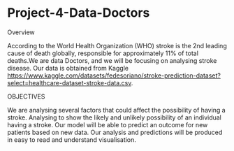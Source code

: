 # Project-4-Data-Doctors


Overview

According to the World Health Organization (WHO) stroke is the 2nd leading cause of death globally, responsible for approximately 11% of total deaths.We are data Doctors, and we will be focusing on analysing stroke disease.  Our data is obtained from Kaggle https://www.kaggle.com/datasets/fedesoriano/stroke-prediction-dataset?select=healthcare-dataset-stroke-data.csv.



OBJECTIVES 

We are analysing several factors that could affect the possibility of having a stroke.
Analysing to show the likely and unlikely possibility of an individual having a stroke.
Our model will be able to predict  an outcome for new patients based on new data.
Our analysis and predictions will be produced in easy to read and understand visualisation.



